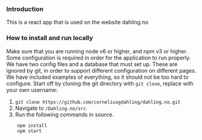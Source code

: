### Introduction

This is a react app that is used on the website dahling.no

### How to install and run locally

Make sure that you are running node v6 or higher, and npm v3 or higher. Some configuration is required in order for the application to run properly. We have two config files and a database that must set up. These are ignored by git, in order to support different configuration on different pages. We have included examples of everything, so it should not be too hard to configure. Start off by cloning the git directory with `git clone`, replace <username> with your own username:

1. `git clone https://github.com/corneliusgdahling/dahling.no.git`
2. Navigate to `/Dahling.no/src`.
3. Run the following commands in source.
```
    npm install
    npm start
```
